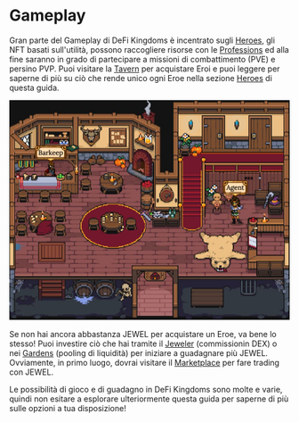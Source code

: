 # Gameplay

Gran parte del Gameplay di DeFi Kingdoms è incentrato sugli [Heroes](heroes/), gli NFT basati sull'utilità, possono raccogliere risorse con le [Professions](professions/) ed alla fine saranno in grado di partecipare a missioni di combattimento (PVE) e persino PVP. Puoi visitare la [Tavern](tavern.md) per acquistare Eroi e puoi leggere per saperne di più su ciò che rende unico ogni Eroe nella sezione [Heroes](heroes/) di questa guida.

![The Tavern](<../../.gitbook/assets/Tavern (1).JPG>)

Se non hai ancora abbastanza JEWEL per acquistare un Eroe, va bene lo stesso! Puoi investire ciò che hai tramite il [Jeweler](bank.md) (commissionin DEX) o nei [Gardens](../../how-defi-kingdoms-works/the-gardens.md) (pooling di liquidità) per iniziare a guadagnare più JEWEL. Ovviamente, in primo luogo, dovrai visitare il [Marketplace](marketplace.md) per fare trading con JEWEL.

Le possibilità di gioco e di guadagno in DeFi Kingdoms sono molte e varie, quindi non esitare a esplorare ulteriormente questa guida per saperne di più sulle opzioni a tua disposizione!
